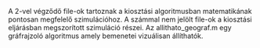 A 2-vel végződő file-ok tartoznak a kiosztási algoritmusban matematikának pontosan megfelelő szimulációhoz.
A számmal nem jelölt file-ok a kiosztási eljárásban megszorított szimuláció részei.
Az allithato_geograf.m egy gráfrajzoló algoritmus amely bemenetei vizuálisan állíthatók.
